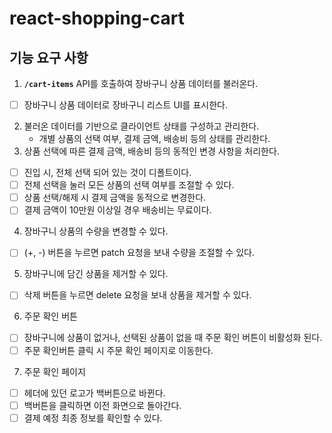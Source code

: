 # react-shopping-cart

## 기능 요구 사항

1. **`/cart-items`** API를 호출하여 장바구니 상품 데이터를 불러온다.

- [ ] 장바구니 상품 데이터로 장바구니 리스트 UI를 표시한다.

2. 불러온 데이터를 기반으로 클라이언트 상태를 구성하고 관리한다.
   - 개별 상품의 선택 여부, 결제 금액, 배송비 등의 상태를 관리한다.
3. 상품 선택에 따른 결제 금액, 배송비 등의 동적인 변경 사항을 처리한다.

- [ ] 진입 시, 전체 선택 되어 있는 것이 디폴트이다.
- [ ] 전체 선택을 눌러 모든 상품의 선택 여부를 조절할 수 있다.
- [ ] 상품 선택/해제 시 결제 금액을 동적으로 변경한다.
- [ ] 결제 금액이 10만원 이상일 경우 배송비는 무료이다.

4. 장바구니 상품의 수량을 변경할 수 있다.

- [ ] (+, -) 버튼을 누르면 patch 요청을 보내 수량을 조절할 수 있다.

5. 장바구니에 담긴 상품을 제거할 수 있다.

- [ ] 삭제 버튼을 누르면 delete 요청을 보내 상품을 제거할 수 있다.

6. 주문 확인 버튼

- [ ] 장바구니에 상품이 없거나, 선택된 상품이 없을 때 주문 확인 버튼이 비활성화 된다.
- [ ] 주문 확인버튼 클릭 시 주문 확인 페이지로 이동한다.

7. 주문 확인 페이지

- [ ] 헤더에 있던 로고가 백버튼으로 바뀐다.
- [ ] 백버튼을 클릭하면 이전 화면으로 돌아간다.
- [ ] 결제 예정 최종 정보를 확인할 수 있다.
